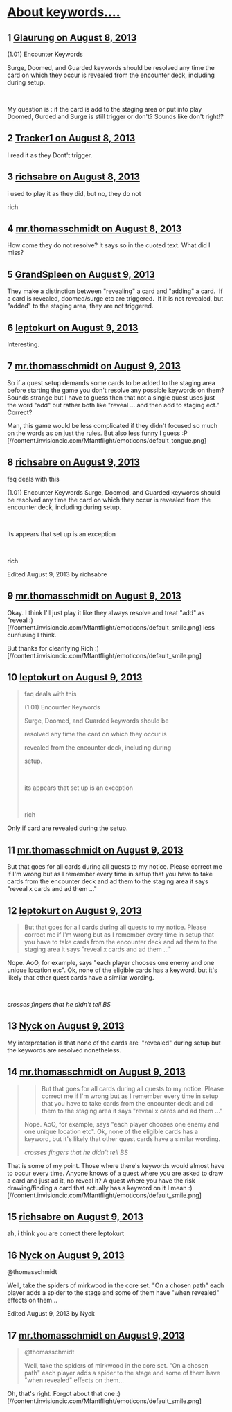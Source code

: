 # [About keywords....](https://community.fantasyflightgames.com/topic/88089-about-keywords/)

## 1 [Glaurung on August 8, 2013](https://community.fantasyflightgames.com/topic/88089-about-keywords/?do=findComment&comment=834513)

(1.01) Encounter Keywords

Surge, Doomed, and Guarded keywords should be resolved any time the card on which they occur is revealed from the encounter deck, including during setup. 

 

My question is : if the card is add to the staging area or put into play Doomed, Gurded and Surge is still trigger or don't? Sounds like don't right!?

## 2 [Tracker1 on August 8, 2013](https://community.fantasyflightgames.com/topic/88089-about-keywords/?do=findComment&comment=834542)

I read it as they Dont't trigger.

## 3 [richsabre on August 8, 2013](https://community.fantasyflightgames.com/topic/88089-about-keywords/?do=findComment&comment=834544)

i used to play it as they did, but no, they do not

rich

## 4 [mr.thomasschmidt on August 8, 2013](https://community.fantasyflightgames.com/topic/88089-about-keywords/?do=findComment&comment=834579)

How come they do not resolve? It says so in the cuoted text. What did I miss?

## 5 [GrandSpleen on August 9, 2013](https://community.fantasyflightgames.com/topic/88089-about-keywords/?do=findComment&comment=834704)

They make a distinction between "revealing" a card and "adding" a card.  If a card is revealed, doomed/surge etc are triggered.  If it is not revealed, but "added" to the staging area, they are not triggered.

## 6 [leptokurt on August 9, 2013](https://community.fantasyflightgames.com/topic/88089-about-keywords/?do=findComment&comment=834918)

Interesting.

## 7 [mr.thomasschmidt on August 9, 2013](https://community.fantasyflightgames.com/topic/88089-about-keywords/?do=findComment&comment=834943)

So if a quest setup demands some cards to be added to the staging area before starting the game you don't resolve any possible keywords on them? Sounds strange but I have to guess then that not a single quest uses just the word "add" but rather both like "reveal ... and then add to staging ect." Correct?

Man, this game would be less complicated if they didn't focused so much on the words as on just the rules. But also less funny I guess :P [//content.invisioncic.com/Mfantflight/emoticons/default_tongue.png]

## 8 [richsabre on August 9, 2013](https://community.fantasyflightgames.com/topic/88089-about-keywords/?do=findComment&comment=834951)

faq deals with this

(1.01) Encounter Keywords
Surge, Doomed, and Guarded keywords should be
resolved any time the card on which they occur is
revealed from the encounter deck, including during
setup.

 

its appears that set up is an exception

 

rich

Edited August 9, 2013 by richsabre

## 9 [mr.thomasschmidt on August 9, 2013](https://community.fantasyflightgames.com/topic/88089-about-keywords/?do=findComment&comment=834960)

Okay. I think I'll just play it like they always resolve and treat "add" as "reveal :) [//content.invisioncic.com/Mfantflight/emoticons/default_smile.png] less cunfusing I think.

But thanks for clearifying Rich :) [//content.invisioncic.com/Mfantflight/emoticons/default_smile.png]

## 10 [leptokurt on August 9, 2013](https://community.fantasyflightgames.com/topic/88089-about-keywords/?do=findComment&comment=834985)

> faq deals with this
> 
> (1.01) Encounter Keywords
> 
> Surge, Doomed, and Guarded keywords should be
> 
> resolved any time the card on which they occur is
> 
> revealed from the encounter deck, including during
> 
> setup.
> 
>  
> 
> its appears that set up is an exception
> 
>  
> 
> rich

Only if card are revealed during the setup.

## 11 [mr.thomasschmidt on August 9, 2013](https://community.fantasyflightgames.com/topic/88089-about-keywords/?do=findComment&comment=834995)

But that goes for all cards during all quests to my notice. Please correct me if I'm wrong but as I remember every time in setup that you have to take cards from the encounter deck and ad them to the staging area it says "reveal x cards and ad them ..."

## 12 [leptokurt on August 9, 2013](https://community.fantasyflightgames.com/topic/88089-about-keywords/?do=findComment&comment=835032)

> But that goes for all cards during all quests to my notice. Please correct me if I'm wrong but as I remember every time in setup that you have to take cards from the encounter deck and ad them to the staging area it says "reveal x cards and ad them ..."

Nope. AoO, for example, says "each player chooses one enemy and one unique location etc". Ok, none of the eligible cards has a keyword, but it's likely that other quest cards have a similar wording.

 

*crosses fingers that he didn't tell BS*

## 13 [Nyck on August 9, 2013](https://community.fantasyflightgames.com/topic/88089-about-keywords/?do=findComment&comment=835096)

My interpretation is that none of the cards are  "revealed" during setup but the keywords are resolved nonetheless.

## 14 [mr.thomasschmidt on August 9, 2013](https://community.fantasyflightgames.com/topic/88089-about-keywords/?do=findComment&comment=835105)

> > But that goes for all cards during all quests to my notice. Please correct me if I'm wrong but as I remember every time in setup that you have to take cards from the encounter deck and ad them to the staging area it says "reveal x cards and ad them ..."
> 
> Nope. AoO, for example, says "each player chooses one enemy and one unique location etc". Ok, none of the eligible cards has a keyword, but it's likely that other quest cards have a similar wording.
> 
> *crosses fingers that he didn't tell BS*

That is some of my point. Those where there's keywords would almost have to occur every time. Anyone knows of a quest where you are asked to draw a card and just ad it, no reveal it? A quest where you have the risk drawing/finding a card that actually has a keyword on it I mean :) [//content.invisioncic.com/Mfantflight/emoticons/default_smile.png]

## 15 [richsabre on August 9, 2013](https://community.fantasyflightgames.com/topic/88089-about-keywords/?do=findComment&comment=835113)

ah, i think you are correct there leptokurt

## 16 [Nyck on August 9, 2013](https://community.fantasyflightgames.com/topic/88089-about-keywords/?do=findComment&comment=835114)

@thomasschmidt

Well, take the spiders of mirkwood in the core set. "On a chosen path" each player adds a spider to the stage and some of them have "when revealed" effects on them... 

Edited August 9, 2013 by Nyck

## 17 [mr.thomasschmidt on August 9, 2013](https://community.fantasyflightgames.com/topic/88089-about-keywords/?do=findComment&comment=835182)

> @thomasschmidt
> 
> Well, take the spiders of mirkwood in the core set. "On a chosen path" each player adds a spider to the stage and some of them have "when revealed" effects on them...

Oh, that's right. Forgot about that one :) [//content.invisioncic.com/Mfantflight/emoticons/default_smile.png]

